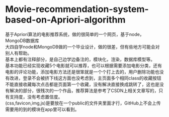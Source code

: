 # Movie-recommendation-system-based-on-Apriori-algorithm
基于Apriori算法的电影推荐系统，做的很简单的一个网页，基于node，MongoDB数据库<br />
大四自学node和MongoDB做的一个毕业设计，做的很差，但有些地方可能会对别人有帮助。<br />
基本上都有注释部分，是自己边学边备注的，模块化，渲染，数据库模型等。<br />
基本功能已经实现收藏5个电影就可以推荐，也可以根据需要添加电影分类，还有电影的评论功能，添加电影方法还是很笨就是一个个打上去的，用户删除功能也没有改进，登录不会被挤下线这方面也没考虑到，主页面多个相同class的收藏按钮不能直接收藏每次点击都是页面第一个收藏，没有解决直接换成跳转了，这也是没有解决的部分，很残次的一个作品，推荐算法是参考了CSDN上相关文章写的，只有支持度，没有考虑置信度。<br />
(css,favicon,img,js)是要放在一个public的文件夹里面才行，GitHub上不会上传<br />
需要用的到的模块在app里可以看到。
